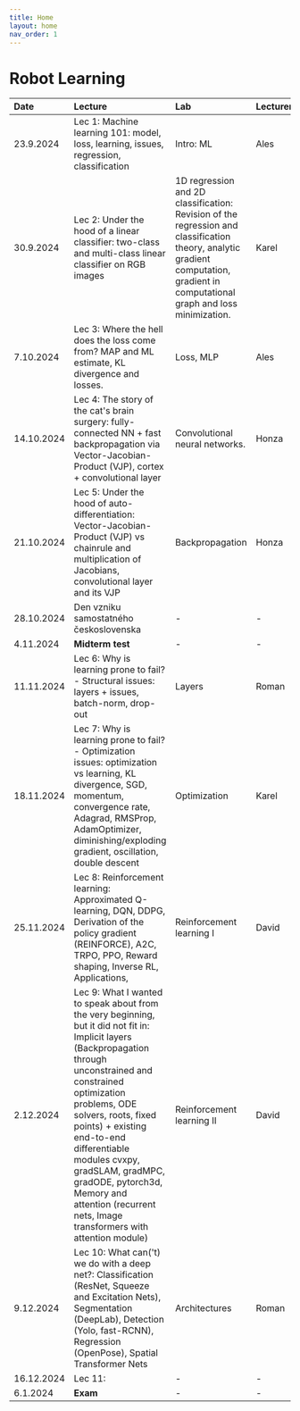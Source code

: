 ```yaml
---
title: Home
layout: home
nav_order: 1
---
```


# Robot Learning

| Date | Lecture        | Lab          | Lecturer | Homework |
|:--|:--|:--|:--|:--|
| 23.9.2024 | Lec 1: Machine learning 101: model, loss, learning, issues, regression, classification | Intro: ML | Ales | - |
| 30.9.2024 | Lec 2: Under the hood of a linear classifier: two-class and multi-class linear classifier on RGB images  | 1D regression and 2D classification: Revision of the regression and classification theory, analytic gradient computation, gradient in computational graph and loss minimization. | Karel  | - |
| 7.10.2024 | Lec 3: Where the hell does the loss come from? MAP and ML estimate, KL divergence and losses. | Loss, MLP  | Ales | HW1 - MLP |
| 14.10.2024 | Lec 4: The story of the cat's brain surgery: fully-connected NN + fast backpropagation via Vector-Jacobian-Product (VJP), cortex + convolutional layer  | Convolutional neural networks. | Honza | - |
| 21.10.2024 | Lec 5: Under the hood of auto-differentiation: Vector-Jacobian-Product (VJP) vs chainrule and multiplication of Jacobians, convolutional layer and its VJP | Backpropagation | Honza | HW2 - Autograd |
| 28.10.2024 | Den vzniku samostatného československa | - | -  | - |
| 4.11.2024 | **Midterm test** | - | -  | - |
| 11.11.2024 | Lec 6: Why is learning prone to fail? - Structural issues: layers + issues, batch-norm, drop-out | Layers | Roman | HW3 - Segmentation |
| 18.11.2024 | Lec 7: Why is learning prone to fail? - Optimization issues: optimization vs learning, KL divergence, SGD, momentum, convergence rate, Adagrad, RMSProp, AdamOptimizer, diminishing/exploding gradient, oscillation, double descent  | Optimization | Karel | - |
| 25.11.2024 | Lec 8: Reinforcement learning: Approximated Q-learning, DQN, DDPG, Derivation of the policy gradient (REINFORCE), A2C, TRPO, PPO, Reward shaping, Inverse RL, Applications,  | Reinforcement learning I | David | - |
| 2.12.2024 | Lec 9: What I wanted to speak about from the very beginning, but it did not fit in: Implicit layers (Backpropagation through unconstrained and constrained optimization problems, ODE solvers, roots, fixed points) + existing end-to-end differentiable modules cvxpy, gradSLAM, gradMPC, gradODE, pytorch3d, Memory and attention (recurrent nets, Image transformers with attention module)  | Reinforcement learning II | David | HW4 - RL |
| 9.12.2024 | Lec 10: What can('t) we do with a deep net?: Classification (ResNet, Squeeze and Excitation Nets), Segmentation (DeepLab), Detection (Yolo, fast-RCNN), Regression (OpenPose), Spatial Transformer Nets | Architectures | Roman | - |
| 16.12.2024 | Lec 11: | - | -  | - |
| 6.1.2024 | **Exam** | - | -  | - |

